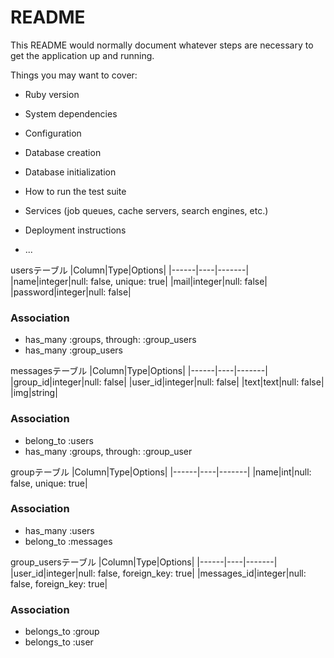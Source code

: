 # README

This README would normally document whatever steps are necessary to get the
application up and running.

Things you may want to cover:

* Ruby version

* System dependencies

* Configuration

* Database creation

* Database initialization

* How to run the test suite

* Services (job queues, cache servers, search engines, etc.)

* Deployment instructions

* ...

usersテーブル
|Column|Type|Options|
|------|----|-------|
|name|integer|null: false, unique: true|
|mail|integer|null: false|
|password|integer|null: false|
### Association
- has_many :groups, through: :group_users
- has_many :group_users

messagesテーブル
|Column|Type|Options|
|------|----|-------|
|group_id|integer|null: false|
|user_id|integer|null: false|
|text|text|null: false|
|img|string|
### Association
- belong_to :users
- has_many :groups, through: :group_user

groupテーブル
|Column|Type|Options|
|------|----|-------|
|name|int|null: false, unique: true|
### Association
- has_many :users
- belong_to :messages

group_usersテーブル
|Column|Type|Options|
|------|----|-------|
|user_id|integer|null: false, foreign_key: true|
|messages_id|integer|null: false, foreign_key: true|
### Association
- belongs_to :group
- belongs_to :user